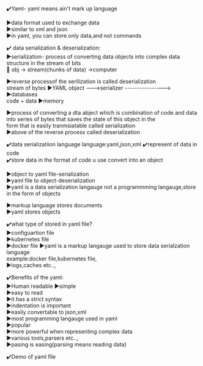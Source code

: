 ✔️Yaml- yaml means ain't mark up language  

▶️data format used to exchange data  
▶️similar to xml and json  
▶️in yaml, you can store only data,and not commands   

✔️ data serialization & deserialization:    
▶️serialization- process of converting data objects into complex data structure in the stream of bits  
📓 obj -> stream(chunks of data) ->computer

▶️reverse  processof the serilization is called deserialization    
                       stream of bytes    ▶️YAML
object --->serializer ---------------->    ▶️databases   
code + data                                 ▶️memory   

▶️process of converting  a dta abject which is combination of code and data into series of bytes that saves the state of this object in the  
form that is easily tranmsiatable called serialization     
▶️above of the reverse process called deserialization   

✔️data serializatiion language language:yaml,json,xml 
✔️represent of data in code  
✔️store data in the format of code  u use convert into an object  

▶️object to yaml file-serialization  
▶️yaml file to object-deserialization    
▶️yaml is a data serialization langauge not a programmming langauge,store in the form of objects  

▶️markup language stores documents  
▶️yaml stores objects  

✔️what type of stored in yaml file?   
▶️configuartion file  
▶️kubernetes file  
▶️docker file
▶️yaml is a markup langauge used to store data serialzation language    
example:docker file,kubernetes file,  
▶️logs,caches etc..,  

✔️Benefits of the yaml:   
▶️Human readable
▶️simple  
▶️easy to read  
▶️it has a strict syntax  
▶️indentation is important  
▶️easily convertable to json,xml  
▶️most programming langauge used in yaml  
▶️popular  
▶️more powerful when representing complex data  
▶️various tools,parsers etc..,  
▶️pasing is easing(parsing means reading data)  
  
  ✔️Demo of yaml file



